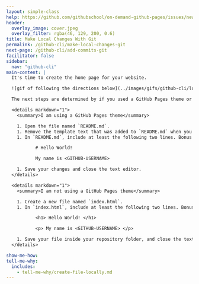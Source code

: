 ```yaml
---
layout: simple-class
help: https://github.com/githubschool/on-demand-github-pages/issues/new?title=I%20need%20help&body=Describe%20what%20you%20need%20help%20with%20here.
header:
  overlay_image: cover.jpeg
  overlay_filter: rgba(46, 129, 200, 0.6)
title: Make Local Changes With Git
permalink: /github-cli/make-local-changes-git
next-page: /github-cli/add-commits-git
facilitator: false
sidebar:
  nav: "github-cli"
main-content: |
  It's time to create the home page for your website.

  ![gif of following the directions below](../images/gifs/github-cli/local-files.gif)

  The next steps are determined by if you used a GitHub Pages theme or decided to just enable GitHub Pages on your repository.

  <details markdown="1">
    <summary>I am using a GitHub Pages theme</summary>

    1. Open the file named `README.md`.
    1. Remove the template text that was added to `README.md` when you selected your theme.
    1. In `README.md`, include at least the following two lines. Bonus points for including more information.

           # Hello World!

           My name is <GITHUB-USERNAME>

    1. Save your changes and close the text editor.
  </details>

  <details markdown="1">
    <summary>I am not using a GitHub Pages theme</summary>

    1. Create a new file named `index.html`.
    1. In `index.html`, include at least the following two lines. Bonus points for including more information, or using [Jekyll Themes](http://jekyllthemes.org/) to create a more robust site.

           <h1> Hello World! </h1>

           <p> My name is <GITHUB-USERNAME> </p>

    1. Save your file inside your repository folder, and close the text editor.
  </details>

show-me-how:
tell-me-why:
  includes:
    - tell-me-why/create-file-locally.md
---
```

